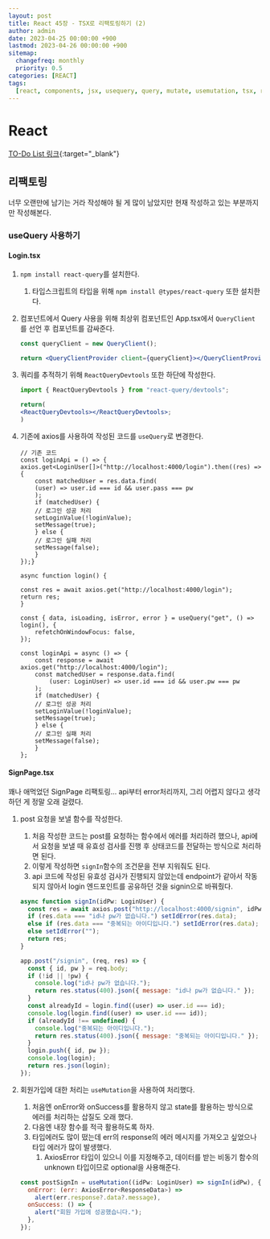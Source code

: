 ```yaml
---
layout: post
title: React 45장 - TSX로 리팩토링하기 (2)
author: admin
date: 2023-04-25 00:00:00 +900
lastmod: 2023-04-26 00:00:00 +900
sitemap:
  changefreq: monthly
  priority: 0.5
categories: [REACT]
tags:
  [react, components, jsx, usequery, query, mutate, usemutation, tsx, refactor]
---
```


# React

[TO-Do List 링크](https://github.com/choigirang/mini-todo-list-second){:target="\_blank"}

## 리팩토링

너무 오랜만에 남기는 거라 작성해야 될 게 많이 남았지만 현재 작성하고 있는 부분까지만 작성해본다.

### useQuery 사용하기

#### Login.tsx

1.  `npm install react-query`를 설치한다.
    1. 타입스크립트의 타입을 위해 `npm install @types/react-query` 또한 설치한다.
2.  컴포넌트에서 Query 사용을 위해 최상위 컴포넌트인 App.tsx에서 `QueryClient`를 선언 후 컴포넌트를 감싸준다.

    ```jsx
    const queryClient = new QueryClient();

    return <QueryClientProvider client={queryClient}></QueryClientProvider>;
    ```

3.  쿼리를 추적하기 위해 `ReactQueryDevtools` 또한 하단에 작성한다.

    ```jsx
    import { ReactQueryDevtools } from "react-query/devtools";

    return(
    <ReactQueryDevtools></ReactQueryDevtools>;
    )
    ```

4.  기존에 axios를 사용하여 작성된 코드를 `useQuery`로 변경한다.

    ```JSX
    // 기존 코드
    const loginApi = () => {
    axios.get<LoginUser[]>("http://localhost:4000/login").then((res) => {
        const matchedUser = res.data.find(
        (user) => user.id === id && user.pass === pw
        );
        if (matchedUser) {
        // 로그인 성공 처리
        setLoginValue(!loginValue);
        setMessage(true);
        } else {
        // 로그인 실패 처리
        setMessage(false);
        }
    });}
    ```

    ```JSX
    async function login() {

    const res = await axios.get("http://localhost:4000/login");
    return res;
    }

    const { data, isLoading, isError, error } = useQuery("get", () => login(), {
        refetchOnWindowFocus: false,
    });

    const loginApi = async () => {
        const response = await axios.get("http://localhost:4000/login");
        const matchedUser = response.data.find(
            (user: LoginUser) => user.id === id && user.pw === pw
        );
        if (matchedUser) {
        // 로그인 성공 처리
        setLoginValue(!loginValue);
        setMessage(true);
        } else {
        // 로그인 실패 처리
        setMessage(false);
        }
    };
    ```

#### SignPage.tsx

꽤나 애먹었던 SignPage 리팩토링... api부터 error처리까지, 그리 어렵지 않다고 생각하던 게 정말 오래 걸렸다.

1. post 요청을 보낼 함수를 작성한다.

   1. 처음 작성한 코드는 post를 요청하는 함수에서 에러를 처리하려 했으나, api에서 요청을 보낼 때 유효성 검사를 진행 후 상태코드를 전달하는 방식으로 처리하면 된다.
   2. 이렇게 작성하면 `signIn`함수의 조건문을 전부 지워줘도 된다.
   3. api 코드에 작성된 유효성 검사가 진행되지 않았는데 endpoint가 같아서 작동되지 않아서 login 엔드포인트를 공유하던 것을 signin으로 바꿔줬다.

   ```jsx
   async function signIn(idPw: LoginUser) {
     const res = await axios.post("http://localhost:4000/signin", idPw);
     if (res.data === "id나 pw가 없습니다.") setIdError(res.data);
     else if (res.data === "중복되는 아이디입니다.") setIdError(res.data);
     else setIdError("");
     return res;
   }
   ```

   ```jsx
   app.post("/signin", (req, res) => {
     const { id, pw } = req.body;
     if (!id || !pw) {
       console.log("id나 pw가 없습니다.");
       return res.status(400).json({ message: "id나 pw가 없습니다." });
     }
     const alreadyId = login.find((user) => user.id === id);
     console.log(login.find((user) => user.id === id));
     if (alreadyId !== undefined) {
       console.log("중복되는 아이디입니다.");
       return res.status(400).json({ message: "중복되는 아이디입니다." });
     }
     login.push({ id, pw });
     console.log(login);
     return res.json(login);
   });
   ```

2. 회원가입에 대한 처리는 `useMutation`을 사용하여 처리했다.

   1. 처음엔 onError와 onSuccess를 활용하지 않고 state를 활용하는 방식으로 에러를 처리하는 삽질도 오래 했다.
   2. 다음엔 내장 함수를 적극 활용하도록 하자.
   3. 타입에러도 많이 떴는데 err의 response의 에러 메시지를 가져오고 싶었으나 타입 에러가 많이 발생했다.
      1. AxiosError 타입이 있으니 이를 지정해주고, 데이터를 받는 비동기 함수의 unknown 타입이므로 optional을 사용해준다.

   ```jsx
   const postSignIn = useMutation((idPw: LoginUser) => signIn(idPw), {
     onError: (err: AxiosError<ResponseData>) =>
       alert(err.response?.data?.message),
     onSuccess: () => {
       alert("회원 가입에 성공했습니다.");
     },
   });
   ```
